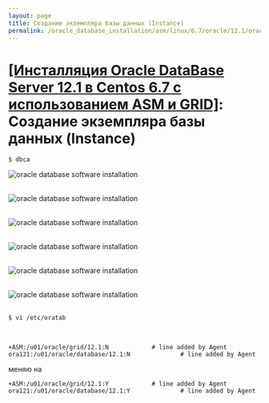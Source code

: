 ```yaml
---
layout: page
title: Создание экземпляра базы данных (Instance)
permalink: /oracle_database_installation/asm/linux/6.7/oracle/12.1/oracle-instance-creation/
---
```


# <a href="/oracle_database_installation/asm/linux/6.7/oracle/12.1/">[Инсталляция Oracle DataBase Server 12.1 в Centos 6.7 с использованием ASM и GRID]</a>: Создание экземпляра базы данных (Instance)


	$ dbca


<img src="http://img.oradba.net/oracle-database-installation/asm/linux/6.7/oracle/12.1/03-oracle-instance-creation/oracle-instance-creation_01.png" border="0" alt="oracle database software installation"><br/><br/>


<img src="http://img.oradba.net/oracle-database-installation/asm/linux/6.7/oracle/12.1/03-oracle-instance-creation/oracle-instance-creation_02.png" border="0" alt="oracle database software installation"><br/><br/>


<img src="http://img.oradba.net/oracle-database-installation/asm/linux/6.7/oracle/12.1/03-oracle-instance-creation/oracle-instance-creation_03.png" border="0" alt="oracle database software installation"><br/><br/>


<img src="http://img.oradba.net/oracle-database-installation/asm/linux/6.7/oracle/12.1/03-oracle-instance-creation/oracle-instance-creation_04.png" border="0" alt="oracle database software installation"><br/><br/>

<img src="http://img.oradba.net/oracle-database-installation/asm/linux/6.7/oracle/12.1/03-oracle-instance-creation/oracle-instance-creation_05.png" border="0" alt="oracle database software installation"><br/><br/>


<img src="http://img.oradba.net/oracle-database-installation/asm/linux/6.7/oracle/12.1/03-oracle-instance-creation/oracle-instance-creation_06.png" border="0" alt="oracle database software installation"><br/><br/>

	$ vi /etc/oratab

<br/>

	+ASM:/u01/oracle/grid/12.1:N            # line added by Agent
	ora121:/u01/oracle/database/12.1:N              # line added by Agent

меняю на

	+ASM:/u01/oracle/grid/12.1:Y            # line added by Agent
	ora121:/u01/oracle/database/12.1:Y              # line added by Agent
